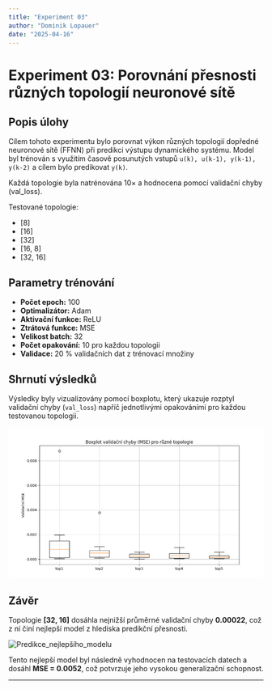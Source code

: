 ```yaml
---
title: "Experiment 03"
author: "Dominik Lopauer"
date: "2025-04-16"
---
```


# Experiment 03: Porovnání přesnosti různých topologií neuronové sítě

## Popis úlohy
Cílem tohoto experimentu bylo porovnat výkon různých topologií dopředné neuronové sítě (FFNN) při predikci výstupu dynamického systému. Model byl trénován s využitím časově posunutých vstupů `u(k), u(k-1), y(k-1), y(k-2)` a cílem bylo predikovat `y(k)`.

Každá topologie byla natrénována 10× a hodnocena pomocí validační chyby (val_loss).

Testované topologie:
- [8]
- [16]
- [32]
- [16, 8]
- [32, 16]

## Parametry trénování
- **Počet epoch:** 100
- **Optimalizátor:** Adam
- **Aktivační funkce:** ReLU
- **Ztrátová funkce:** MSE
- **Velikost batch:** 32
- **Počet opakování:** 10 pro každou topologii
- **Validace:** 20 % validačních dat z trénovací množiny

## Shrnutí výsledků
Výsledky byly vizualizovány pomocí boxplotu, který ukazuje rozptyl validační chyby (`val_loss`) napříč jednotlivými opakováními pro každou testovanou topologii.

![Porovnání validační chyby různých topologií](../images/plot.png)

## Závěr
Topologie **[32, 16]** dosáhla nejnižší průměrné validační chyby **0.00022**, což z ní činí nejlepší model z hlediska predikční přesnosti.

![Predikce_nejlepšího_modelu    ](../images/prediction.png)

Tento nejlepší model byl následně vyhodnocen na testovacích datech a dosáhl **MSE = 0.0052**, což potvrzuje jeho vysokou generalizační schopnost.

---

